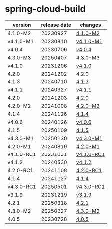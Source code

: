 # spring-cloud-build	


|version|release date|changes|
|---|---|---|
|4.1.0-M2|20230927|[4.1.0-M2](./4.1.0-M2-20230927.md)|
|v4.1.0-M1|20230810|[v4.1.0-M1](./v4.1.0-M1-20230810.md)|
|v4.0.4|20230706|[v4.0.4](./v4.0.4-20230706.md)|
|4.3.0-M3|20250407|[4.3.0-M3](./4.3.0-M3-20250407.md)|
|v4.1.0|20231206|[v4.1.0](./v4.1.0-20231206.md)|
|4.2.0|20241202|[4.2.0](./4.2.0-20241202.md)|
|4.1.3|20240710|[4.1.3](./4.1.3-20240710.md)|
|v4.1.1|20240327|[v4.1.1](./v4.1.1-20240327.md)|
|4.2.0|20241203|[4.2.0](./4.2.0-20241203.md)|
|4.2.0-M2|20241008|[4.2.0-M2](./4.2.0-M2-20241008.md)|
|4.1.4|20241126|[4.1.4](./4.1.4-20241126.md)|
|v4.0.6|20240126|[v4.0.6](./v4.0.6-20240126.md)|
|4.1.5|20250109|[4.1.5](./4.1.5-20250109.md)|
|v4.3.0-M1|20250130|[v4.3.0-M1](./v4.3.0-M1-20250130.md)|
|4.2.0-M1|20240819|[4.2.0-M1](./4.2.0-M1-20240819.md)|
|v4.1.0-RC1|20231031|[v4.1.0-RC1](./v4.1.0-RC1-20231031.md)|
|v4.1.2|20240530|[v4.1.2](./v4.1.2-20240530.md)|
|4.2.0-RC1|20241108|[4.2.0-RC1](./4.2.0-RC1-20241108.md)|
|4.1.4|20241127|[4.1.4](./4.1.4-20241127.md)|
|v4.3.0-RC1|20250501|[v4.3.0-RC1](./v4.3.0-RC1-20250501.md)|
|v3.1.9|20231219|[v3.1.9](./v3.1.9-20231219.md)|
|4.2.1|20250318|[4.2.1](./4.2.1-20250318.md)|
|4.3.0-M2|20250227|[4.3.0-M2](./4.3.0-M2-20250227.md)|
|4.0.5|20230728|[4.0.5](./4.0.5-20230728.md)|
